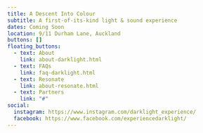 ```yaml
---
title: A Descent Into Colour
subtitle: A first-of-its-kind light & sound experience
dates: Coming Soon
location: 9/11 Durham Lane, Auckland
buttons: []
floating_buttons:
  - text: About
    link: about-darklight.html
  - text: FAQs
    link: faq-darklight.html
  - text: Resonate
    link: about-resonate.html
  - text: Partners
    link: "#"
social:
  instagram: https://www.instagram.com/darklight_experience/
  facebook: https://www.facebook.com/experiencedarklight/
---
```

